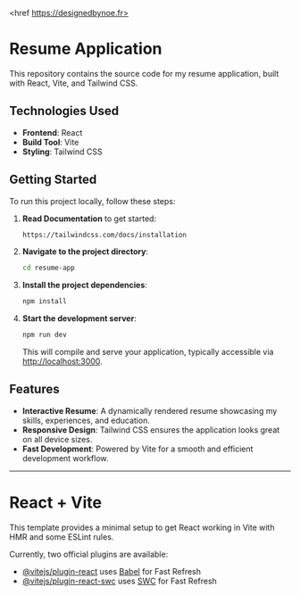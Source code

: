 
<href https://designedbynoe.fr>

# Resume Application

This repository contains the source code for my resume application, built with React, Vite, and Tailwind CSS.

## Technologies Used

- **Frontend**: React
- **Build Tool**: Vite
- **Styling**: Tailwind CSS

## Getting Started

To run this project locally, follow these steps:

1. **Read Documentation** to get started:
   ```bash
   https://tailwindcss.com/docs/installation
   ```
2. **Navigate to the project directory**:
   ```bash
   cd resume-app
   ```
3. **Install the project dependencies**:
   ```bash
   npm install
   ```
4. **Start the development server**:
   ```bash
   npm run dev
   ```
   This will compile and serve your application, typically accessible via [http://localhost:3000](http://localhost:3000).

## Features

- **Interactive Resume**: A dynamically rendered resume showcasing my skills, experiences, and education.
- **Responsive Design**: Tailwind CSS ensures the application looks great on all device sizes.
- **Fast Development**: Powered by Vite for a smooth and efficient development workflow.

---

# React + Vite
This template provides a minimal setup to get React working in Vite with HMR and some ESLint rules.

Currently, two official plugins are available:

- [@vitejs/plugin-react](https://github.com/vitejs/vite-plugin-react/blob/main/packages/plugin-react/README.md) uses [Babel](https://babeljs.io/) for Fast Refresh
- [@vitejs/plugin-react-swc](https://github.com/vitejs/vite-plugin-react-swc) uses [SWC](https://swc.rs/) for Fast Refresh
